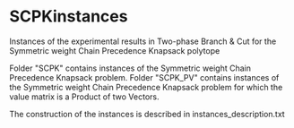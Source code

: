 # SCPKinstances

Instances of the experimental results in Two-phase Branch & Cut for the Symmetric weight Chain Precedence Knapsack polytope

Folder "SCPK" contains instances of the Symmetric weight Chain Precedence Knapsack problem.
Folder "SCPK_PV" contains instances of the Symmetric weight Chain Precedence Knapsack problem for which the value matrix is a Product of two Vectors.

The construction of the instances is described in instances_description.txt

